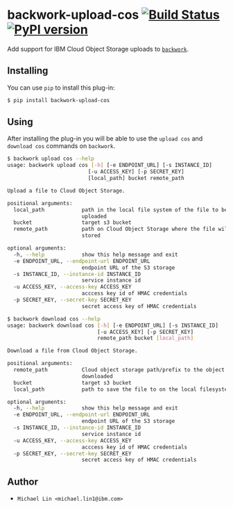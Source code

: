# backwork-upload-cos [![Build Status](https://travis-ci.org/IBM/backwork-upload-cos.svg?branch=master)](https://travis-ci.org/IBM/backwork-upload-cos) [![PyPI version](https://badge.fury.io/py/backwork-upload-cos.svg)](https://badge.fury.io/py/backwork-upload-cos)

Add support for IBM Cloud Object Storage uploads to [`backwork`](https://github.com/IBM/backwork).

## Installing

You can use `pip` to install this plug-in:

```sh
$ pip install backwork-upload-cos
```

## Using

After installing the plug-in you will be able to use the `upload cos` and `download cos`
commands on `backwork`.

```sh
$ backwork upload cos --help
usage: backwork upload cos [-h] [-e ENDPOINT_URL] [-s INSTANCE_ID]
                          [-u ACCESS_KEY] [-p SECRET_KEY]
                          [local_path] bucket remote_path

Upload a file to Cloud Object Storage.

positional arguments:
  local_path            path in the local file system of the file to be
                        uploaded
  bucket                target s3 bucket
  remote_path           path on Cloud Object Storage where the file will be
                        stored

optional arguments:
  -h, --help            show this help message and exit
  -e ENDPOINT_URL, --endpoint-url ENDPOINT_URL
                        endpoint URL of the S3 storage
  -s INSTANCE_ID, --instance-id INSTANCE_ID
                        service instance id
  -u ACCESS_KEY, --access-key ACCESS_KEY
                        acccess key id of HMAC credentials
  -p SECRET_KEY, --secret-key SECRET_KEY
                        secret access key of HMAC credentials
```

```sh
$ backwork download cos --help
usage: backwork download cos [-h] [-e ENDPOINT_URL] [-s INSTANCE_ID]
                             [-u ACCESS_KEY] [-p SECRET_KEY]
                             remote_path bucket [local_path]

Download a file from Cloud Object Storage.

positional arguments:
  remote_path           Cloud object storage path/prefix to the object being
                        downloaded
  bucket                target s3 bucket
  local_path            path to save the file to on the local filesystem

optional arguments:
  -h, --help            show this help message and exit
  -e ENDPOINT_URL, --endpoint-url ENDPOINT_URL
                        endpoint URL of the S3 storage
  -s INSTANCE_ID, --instance-id INSTANCE_ID
                        service instance id
  -u ACCESS_KEY, --access-key ACCESS_KEY
                        acccess key id of HMAC credentials
  -p SECRET_KEY, --secret-key SECRET_KEY
                        secret access key of HMAC credentials
```


## Author

- `Michael Lin <michael.lin1@ibm.com>`
